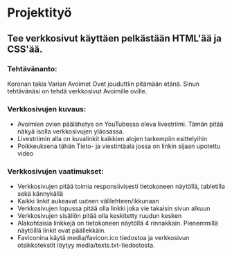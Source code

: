 # Projektityö

## Tee verkkosivut käyttäen pelkästään HTML'ää ja CSS'ää.

### Tehtävänanto:

Koronan takia Varian Avoimet Ovet jouduttiin pitämään etänä. Sinun tehtävänäsi on tehdä verkkosivut Avoimille oville.

### Verkkosivujen kuvaus:

* Avoimien ovien päälähetys on YouTubessa oleva livestriimi. Tämän pitää näkyä isolla verkkosivujen yläosassa. 
* Livestriimin alla on kuvalinkit kaikkien alojen tarkempiin esittelyihin
* Poikkeuksena tähän Tieto- ja viestintäala jossa on linkin sijaan upotettu video

### Verkkosivujen vaatimukset:

* Verkkosivujen pitää toimia responsiivisesti tietokoneen näytöllä, tabletilla sekä kännykällä
* Kaikki linkit aukeavat uuteen välilehteen/ikkunaan
* Verkkosivujen lopussa pitää olla linkki joka vie takaisin sivun alkuun
* Verkkosivujen sisällön pitää olla keskitetty ruudun kesken
* Alakohtaisia linkkejä on tietokoneen näytöllä 4 rinnakkain. Pienemmillä näytöillä linkit ovat päällekkäin. 
* Faviconina käytä media/favicon.ico tiedostoa ja verkkosivun otsikkotekstit löytyy media/texts.txt-tiedostosta.

